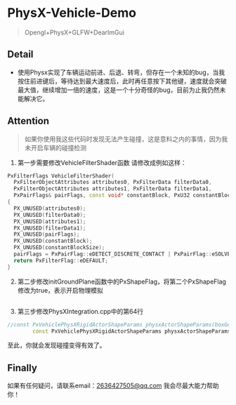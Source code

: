 ﻿# PhysX-Vehicle-Demo
> Opengl+PhysX+GLFW+DearImGui

## Detail
- 使用Physx实现了车辆运动前进、后退、转弯，但存在一个未知的bug，当我按住前进键后，等待达到最大速度后，此时再任意按下其他键，速度就会突破最大值，继续增加一倍的速度，这是一个十分奇怪的bug，目前为止我仍然未能解决它。

## Attention
> 如果你使用我这些代码时发现无法产生碰撞，这是意料之内的事情，因为我未开启车辆的碰撞检测
1. 第一步需要修改VehicleFilterShader函数
请修改成例如这样：
  ```cpp
  PxFilterFlags VehicleFilterShader(
	PxFilterObjectAttributes attributes0, PxFilterData filterData0,
	PxFilterObjectAttributes attributes1, PxFilterData filterData1,
	PxPairFlags& pairFlags, const void* constantBlock, PxU32 constantBlockSize)
{
	PX_UNUSED(attributes0);
	PX_UNUSED(filterData0);
	PX_UNUSED(attributes1);
	PX_UNUSED(filterData1);
	PX_UNUSED(pairFlags);
	PX_UNUSED(constantBlock);
	PX_UNUSED(constantBlockSize);
	pairFlags = PxPairFlag::eDETECT_DISCRETE_CONTACT | PxPairFlag::eSOLVE_CONTACT;
	return PxFilterFlag::eDEFAULT;
}
  ```
2. 第二步修改initGroundPlane函数中的PxShapeFlag，将第二个PxShapeFlag修改为true，表示开启物理模拟
```cpp

```

3. 第三步修改PhysXIntegration.cpp中的第64行
```cpp
//const PxVehiclePhysXRigidActorShapeParams physxActorShapeParams(boxGeom, physxParams.physxActorBoxShapeLocalPose, defaultMaterial, PxShapeFlags(0), PxFilterData(), 
		const PxVehiclePhysXRigidActorShapeParams physxActorShapeParams(boxGeom, physxParams.physxActorBoxShapeLocalPose, defaultMaterial, PxShapeFlags(PxShapeFlag::eSIMULATION_SHAPE),
```

至此，你就会发现碰撞变得有效了。

## Finally
如果有任何疑问，请联系email：2636427505@qq.com
我会尽最大能力帮助你！
